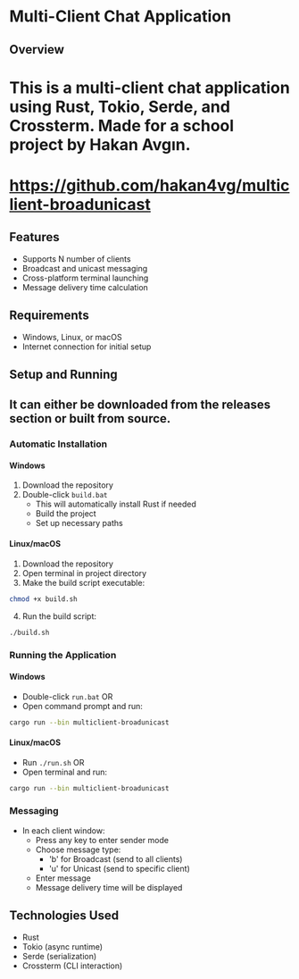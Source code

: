 # Multi-Client Chat Application

## Overview
# This is a multi-client chat application using Rust, Tokio, Serde, and Crossterm. Made for a school project by Hakan Avgın.
# https://github.com/hakan4vg/multiclient-broadunicast


## Features
- Supports N number of clients
- Broadcast and unicast messaging
- Cross-platform terminal launching
- Message delivery time calculation

## Requirements
- Windows, Linux, or macOS
- Internet connection for initial setup

## Setup and Running

## It can either be downloaded from the releases section or built from source.


### Automatic Installation
#### Windows
1. Download the repository
2. Double-click `build.bat`
   - This will automatically install Rust if needed
   - Build the project
   - Set up necessary paths

#### Linux/macOS
1. Download the repository
2. Open terminal in project directory
3. Make the build script executable:
```bash
chmod +x build.sh
```
4. Run the build script:
```bash
./build.sh
```

### Running the Application
#### Windows
- Double-click `run.bat` OR
- Open command prompt and run:
```bash
cargo run --bin multiclient-broadunicast
```

#### Linux/macOS
- Run `./run.sh` OR
- Open terminal and run:
```bash
cargo run --bin multiclient-broadunicast
```

### Messaging
- In each client window:
  - Press any key to enter sender mode
  - Choose message type:
    - 'b' for Broadcast (send to all clients)
    - 'u' for Unicast (send to specific client)
  - Enter message
  - Message delivery time will be displayed

## Technologies Used
- Rust
- Tokio (async runtime)
- Serde (serialization)
- Crossterm (CLI interaction)
